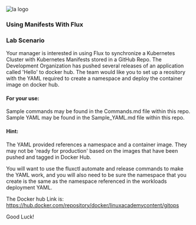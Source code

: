 ![la logo](https://user-images.githubusercontent.com/42839573/67322755-818e9400-f4df-11e9-97c1-388bf357353d.png)

### Using Manifests With Flux

### Lab Scenario

Your manager is interested in using Flux to synchronize a Kubernetes Cluster with Kubernetes Manifests stored in a GitHub Repo. The Development Organization has pushed several releases of an application called 'Hello' to docker hub. The team would like you to set up a reository with the YAML required to create a namespace and deploy the container image on docker hub.

#### For your use:

Sample commands may be found in the Commands.md file within this repo.
Sample YAML may be found in the Sample_YAML.md file within this repo.

#### Hint:
The YAML provided references a namespace and a container image. They may not be 'ready for production' based on the images that have been pushed and tagged in Docker Hub.

You will want to use the fluxctl automate and release commands to make the YAML work, and you will also need to be sure the namespace that you create is the same as the namespace referenced in the workloads deployment YAML.

The Docker hub Link is:
https://hub.docker.com/repository/docker/linuxacademycontent/gitops

Good Luck!
